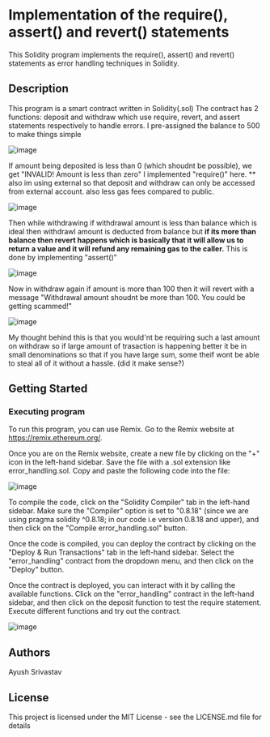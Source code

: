 # Implementation of the require(), assert() and revert() statements

This Solidity program implements the require(), assert() and revert() statements as error handling techniques in Solidity.

## Description

This program is a smart contract written in Solidity(.sol)
The contract has 2 functions: deposit and withdraw which use require, revert, and assert statements respectively to handle errors.
I pre-assigned the balance to 500 to make things simple

![image](https://github.com/kraken426/Metacrafter_projects/assets/67184260/d462b38f-5ea4-44ec-a593-3b87633ecc38)

If amount being deposited is less than 0 (which shoudnt be possible), we get "INVALID! Amount is less than zero"
I implemented "require()" here.
** also im using external so that deposit and withdraw can only be accessed from external account. also less gas fees compared to public.

![image](https://github.com/kraken426/Metacrafter_projects/assets/67184260/f6e4ca96-5c91-43ed-af84-8d2d61874a07)

Then while withdrawing if withdrawal amount is less than balance which is ideal then withdrawl amount is deducted from balance but **if its more than balance then revert happens which is basically that it will allow us to return a value and it will refund any remaining gas to the caller.**
This is done by implementing "assert()"

![image](https://github.com/kraken426/Metacrafter_projects/assets/67184260/e4963b43-5bfd-42ea-a24b-2cb1942456d6)

Now in withdraw again if amount is more than 100 then it will revert with a message "Withdrawal amount shoudnt be more than 100. You could be getting scammed!"

![image](https://github.com/kraken426/Metacrafter_projects/assets/67184260/0803520e-b6d6-4252-b8ea-4e6f98f362ea)

My thought behind this is that you would'nt be requiring such a last amount on withdraw so if large amount of trasaction is happening better it be in small denominations so that if you have large sum, some theif wont be able to steal all of it without a hassle. (did it make sense?) 

## Getting Started

### Executing program

To run this program, you can use Remix. Go to the Remix website at https://remix.ethereum.org/.

Once you are on the Remix website, create a new file by clicking on the "+" icon in the left-hand sidebar. Save the file with a .sol extension like error_handling.sol. Copy and paste the following code into the file:

![image](https://github.com/kraken426/Metacrafter_projects/assets/67184260/531f1b87-29b2-4464-bbec-d3734cc55be3)

To compile the code, click on the "Solidity Compiler" tab in the left-hand sidebar. Make sure the "Compiler" option is set to "0.8.18" (since we are using pragma solidity ^0.8.18; in our code i.e version 0.8.18 and upper), and then click on the "Compile error_handling.sol" button.

Once the code is compiled, you can deploy the contract by clicking on the "Deploy & Run Transactions" tab in the left-hand sidebar. Select the "error_handling" contract from the dropdown menu, and then click on the "Deploy" button.

Once the contract is deployed, you can interact with it by calling the available functions. Click on the "error_handling" contract in the left-hand sidebar, and then click on the deposit function to test the require statement. Execute different functions and try out the contract.

![image](https://github.com/kraken426/Metacrafter_projects/assets/67184260/852241a4-ee9d-41e4-ace8-8b288e185cf9)

## Authors

Ayush Srivastav 

## License

This project is licensed under the MIT License - see the LICENSE.md file for details







